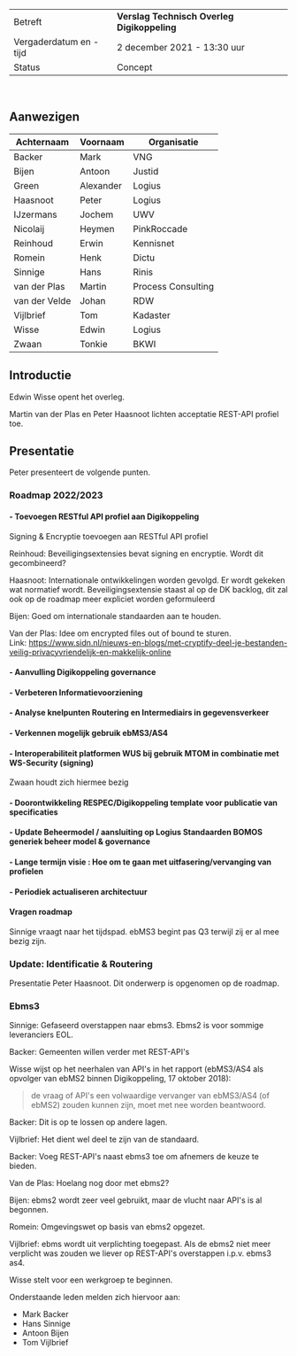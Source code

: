
|  |   |
|------------------------|-------------------------------------|
| Betreft  | **Verslag Technisch Overleg Digikoppeling** |
| Vergaderdatum en -tijd | 2 december 2021 - 13:30 uur  |
| Status  | Concept  |
<br>


Aanwezigen
----------

|Achternaam|Voornaam|Organisatie|
| --- | --- | --- |
| Backer | Mark | VNG |
| Bijen | Antoon | Justid |
| Green | Alexander | Logius |
| Haasnoot | Peter | Logius |
| IJzermans | Jochem | UWV |
| Nicolaij | Heymen | PinkRoccade |
| Reinhoud | Erwin | Kennisnet |
| Romein | Henk | Dictu |
| Sinnige | Hans | Rinis |
| van der Plas | Martin | Process Consulting |
| van der Velde | Johan | RDW |
| Vijlbrief | Tom | Kadaster |
| Wisse | Edwin | Logius |
| Zwaan | Tonkie | BKWI |

Introductie
-----------

Edwin Wisse opent het overleg.

Martin van der Plas en Peter Haasnoot lichten acceptatie REST-API profiel toe.

Presentatie
-----------

Peter presenteert de volgende punten.

### Roadmap 2022/2023

#### - Toevoegen RESTful API profiel aan Digikoppeling

Signing & Encryptie toevoegen aan RESTful API profiel

Reinhoud: Beveiligingsextensies bevat signing en encryptie. Wordt dit gecombineerd?

Haasnoot: Internationale ontwikkelingen worden gevolgd. Er wordt gekeken wat normatief wordt. Beveiligingsextensie staast al op de DK backlog, dit zal ook op de roadmap meer expliciet worden geformuleerd

Bijen: Goed om internationale standaarden aan te houden.

Van der Plas: Idee om encrypted files out of bound te sturen. Link: <https://www.sidn.nl/nieuws-en-blogs/met-cryptify-deel-je-bestanden-veilig-privacyvriendelijk-en-makkelijk-online>

#### - Aanvulling Digikoppeling governance

#### - Verbeteren Informatievoorziening

#### - Analyse knelpunten Routering en Intermediairs in gegevensverkeer

#### - Verkennen mogelijk gebruik ebMS3/AS4

#### - Interoperabiliteit platformen WUS bij gebruik MTOM in combinatie met WS-Security (signing)

Zwaan houdt zich hiermee bezig

#### - Doorontwikkeling RESPEC/Digikoppeling template voor publicatie van specificaties

#### - Update Beheermodel / aansluiting op Logius Standaarden BOMOS generiek beheer model & governance

#### - Lange termijn visie : Hoe om te gaan met uitfasering/vervanging van profielen

#### - Periodiek actualiseren architectuur

#### Vragen roadmap

Sinnige vraagt naar het tijdspad. ebMS3 begint pas Q3 terwijl zij er al mee bezig zijn.

### Update: Identificatie & Routering

Presentatie Peter Haasnoot. Dit onderwerp is opgenomen op de roadmap.

### Ebms3

Sinnige: Gefaseerd overstappen naar ebms3. Ebms2 is voor sommige leveranciers EOL.

Backer: Gemeenten willen verder met REST-API's

Wisse wijst op het neerhalen van API's in het rapport (ebMS3/AS4 als opvolger van ebMS2 binnen Digikoppeling, 17 oktober 2018):

> de vraag of API's een volwaardige vervanger van ebMS3/AS4 (of ebMS2) zouden kunnen zijn, moet met nee worden beantwoord.

Backer: Dit is op te lossen op andere lagen.

Vijlbrief: Het dient wel deel te zijn van de standaard.

Backer: Voeg REST-API's naast ebms3 toe om afnemers de keuze te bieden.

Van de Plas: Hoelang nog door met ebms2?

Bijen: ebms2 wordt zeer veel gebruikt, maar de vlucht naar API's is al begonnen.

Romein: Omgevingswet op basis van ebms2 opgezet.

Vijlbrief: ebms wordt uit verplichting toegepast. Als de ebms2 niet meer verplicht was zouden we liever op REST-API's overstappen i.p.v. ebms3 as4.

Wisse stelt voor een werkgroep te beginnen.

Onderstaande leden melden zich hiervoor aan:
- Mark Backer
- Hans Sinnige
- Antoon Bijen
- Tom Vijlbrief
